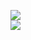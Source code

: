 [![](https://img.shields.io/badge/Made%20With-Github%20Spray-lightgrey.svg?style=for-the-badge&logo=github)](https://github.com/Annihil/github-spray#3670)  
[![](https://i.imgur.com/2DrTn0Z.gif)](https://github.com/Annihil/github-spray)